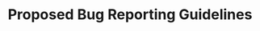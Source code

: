 ---
title: 'Proposed Bug Reporting Guidelines'
redirect_to:
  - 'https://discuss.pencil2d.org/t/proposed-bug-reporting-guidelines/504'
---